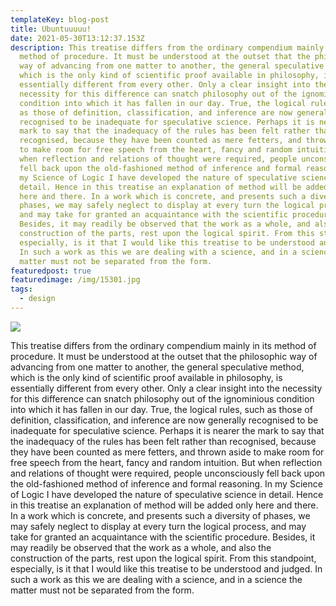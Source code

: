 ```yaml
---
templateKey: blog-post
title: Ubuntuuuuu!
date: 2021-05-30T13:12:37.153Z
description: This treatise differs from the ordinary compendium mainly in its
  method of procedure. It must be understood at the outset that the philosophic
  way of advancing from one matter to another, the general speculative method,
  which is the only kind of scientific proof available in philosophy, is
  essentially different from every other. Only a clear insight into the
  necessity for this difference can snatch philosophy out of the ignominious
  condition into which it has fallen in our day. True, the logical rules, such
  as those of definition, classification, and inference are now generally
  recognised to be inadequate for speculative science. Perhaps it is nearer the
  mark to say that the inadequacy of the rules has been felt rather than
  recognised, because they have been counted as mere fetters, and thrown aside
  to make room for free speech from the heart, fancy and random intuition. But
  when reflection and relations of thought were required, people unconsciously
  fell back upon the old-fashioned method of inference and formal reasoning. In
  my Science of Logic I have developed the nature of speculative science in
  detail. Hence in this treatise an explanation of method will be added only
  here and there. In a work which is concrete, and presents such a diversity of
  phases, we may safely neglect to display at every turn the logical process,
  and may take for granted an acquaintance with the scientific procedure.
  Besides, it may readily be observed that the work as a whole, and also the
  construction of the parts, rest upon the logical spirit. From this standpoint,
  especially, is it that I would like this treatise to be understood and judged.
  In such a work as this we are dealing with a science, and in a science the
  matter must not be separated from the form.
featuredpost: true
featuredimage: /img/15301.jpg
tags:
  - design
---
```

![](/img/city.jpg)

This treatise differs from the ordinary compendium mainly in its method of procedure. It must be understood at the outset that the philosophic way of advancing from one matter to another, the general speculative method, which is the only kind of scientific proof available in philosophy, is essentially different from every other. Only a clear insight into the necessity for this difference can snatch philosophy out of the ignominious condition into which it has fallen in our day. True, the logical rules, such as those of definition, classification, and inference are now generally recognised to be inadequate for speculative science. Perhaps it is nearer the mark to say that the inadequacy of the rules has been felt rather than recognised, because they have been counted as mere fetters, and thrown aside to make room for free speech from the heart, fancy and random intuition. But when reflection and relations of thought were required, people unconsciously fell back upon the old-fashioned method of inference and formal reasoning. In my Science of Logic I have developed the nature of speculative science in detail. Hence in this treatise an explanation of method will be added only here and there. In a work which is concrete, and presents such a diversity of phases, we may safely neglect to display at every turn the logical process, and may take for granted an acquaintance with the scientific procedure. Besides, it may readily be observed that the work as a whole, and also the construction of the parts, rest upon the logical spirit. From this standpoint, especially, is it that I would like this treatise to be understood and judged. In such a work as this we are dealing with a science, and in a science the matter must not be separated from the form.